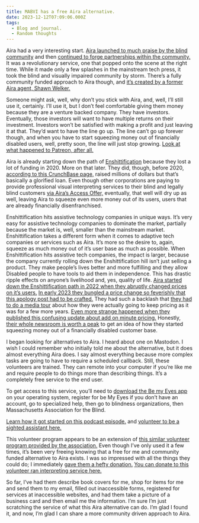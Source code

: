 ```yaml
---
title: MABVI has a free Aira alternative.
date: 2023-12-12T07:09:06.000Z
tags:
  - Blog and journal.
  - Random thoughts
---
```


Aira had a very interesting start. [Aira launched to much praise by the blind community](https://scribe.rip/aira-io/aira-nfb-partnership-flourishes-at-recent-nfb-california-convention-c512aa448493) and then [continued to forge partnerships within the community.](https://www.prnewswire.com/news-releases/att-aira-and-the-national-federation-of-the-blind-launch-innovative-back-to-school-program-for-blind-college-freshmen-300527044.html) It was a revolutionary service, one that popped onto the scene at the right time. While it made only a few splashes in the mainstream tech press, it took the blind and visually impaired community by storm. There’s a fully community funded approach to Aira though, and [it’s created by a former Aira agent, Shawn Welker.](https://www.blindtech.org/2023/12/07/remote-visual-assistance/)

Someone might ask, well, why don’t you stick with Aira, and, well, I’ll still use it, certainly. I’ll use it, but I don’t feel comfortable giving them money because they are a venture backed company. They have investors. Eventually, those investors will want to have multiple returns on their investment. Investors won’t be satisfied with making a profit and just leaving it at that. They’d want to have the line go up. The line can’t go up forever though, and when you have to start squeezing money out of financially disabled users, well, pretty soon, the line will just stop growing. [Look at what happened to Patreon, after all.](https://robertkingett.com/afterpatreon/)

Aira is already starting down the path of [Enshittification](https://en.wikipedia.org/wiki/Enshittification) because they lost a lot of funding in 2020. More on that later. They did, though, before 2020, [according to this CrunchBase page,](https://www.crunchbase.com/organization/aira/company_financials) raised millions of dollars but that’s basically a glorified loan. Even though other corporations are paying to provide professional visual interpreting services to their blind and legally blind customers [via Aira’s Access Offer,](https://aira.io/partners/) eventually, that well will dry up as well, leaving Aira to squeeze even more money out of its users, users that are already financially disenfranchised.

Enshittification hits assistive technology companies in unique ways. It’s very easy for assistive technology companies to dominate the market, partially because the market is, well, smaller than the mainstream market. Enshittification takes a different form when it comes to adaptive tech companies or services such as Aira. It’s more so the desire to, again, squeeze as much money out of it’s user base as much as possible. When Enshittification hits assistive tech companies, the impact is larger, because the company currently rolling down the Enshittification hill isn’t just selling a product. They make people’s lives better and more fulfilling and they allow Disabled people to have tools to aid them in independence. This has drastic ripple effects on anyone’s livelihood and, yes, quality of life. [Aira started down the Enshittification path in 2022 when they abruptly changed prices on it’s users.](https://aira.io/2023-pricing/) [In early 2023 they bungled a price change so feverishly that this apology post had to be crafted.](https://aira.io/listening/) They had such a backlash that [they had to do a media tour](https://doubletaponair.com/convention-coverage-aira-pricing/) about how they were actually going to keep pricing as it was for a few more years. [Even more strange happened when they published this confusing update about add on minute pricing.](https://aira.io/minutes/) Honestly, [their whole newsroom is worth a peak](https://aira.io/newsroom/) to get an idea of how they started squeezing money out of a financially disabled customer base.

I began looking for alternatives to Aira. I heard about one on Mastodon. I wish I could remember who initially told me about the alternative, but it does almost everything Aira does. I say almost everything because more complex tasks are going to have to require a scheduled callback. Still, these volunteers are trained. They can remote into your computer if you’re like me and require people to do things more than describing things. It’s a completely free service to the end user.

To get access to this service, you’ll need to [download the Be my Eyes app](https://www.bemyeyes.com/download) on your operating system, register for be My Eyes if you don’t have an account, go to specialized help, then go to blindness organizations, then Massachusetts Association for the Blind.

[Learn how it got started on this podcast episode.](https://www.blindtech.org/2023/12/07/remote-visual-assistance/) and [volunteer to be a sighted assistant here.](https://www.volunteermatch.org/search/opp3424857.jsp)

This volunteer program appears to be an extension of [this similar volunteer program provided by the association.](https://www.mabvi.org/services/volunteer-support/) Even though I’ve only used it a few times, it’s been very freeing knowing that a free for me and community funded alternative to Aira exists. I was so impressed with all the things they could do; I immediately [gave them a hefty donation.](https://www.mabvi.org/be-my-eyes/) [You can donate to this volunteer ran interpreting service here.](https://www.mabvi.org/be-my-eyes/)

So far, I’ve had them describe book covers for me, shop for items for me and send them to my email, filled out inaccessible forms, registered for services at inaccessible websites, and had them take a picture of a business card and then email me the information. I’m sure I’m just scratching the service of what this Aira alternative can do. I’m glad I found it, and now, I’m glad I can share a more community driven approach to Aira.
